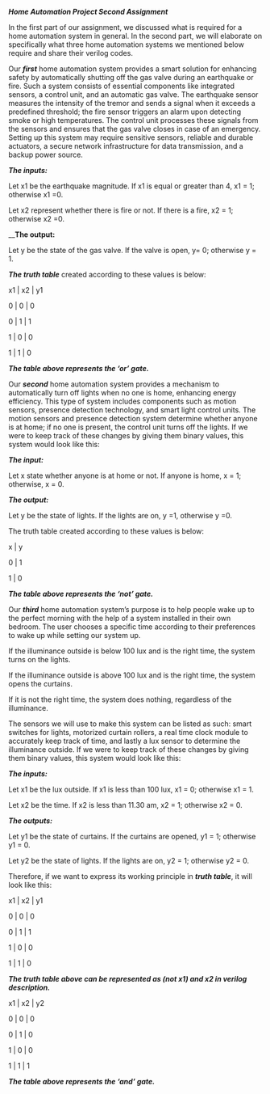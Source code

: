 _**Home Automation Project Second Assignment**_

In the first part of our assignment, we discussed what is required for a home automation system in general. In the second part, we will elaborate on specifically what three home automation systems we mentioned below require and share their verilog codes.

Our _**first**_ home automation system provides a smart solution for enhancing safety by automatically shutting off the gas valve during an earthquake or fire. Such a system consists of essential components like integrated sensors, a control unit, and an automatic gas valve. The earthquake sensor measures the intensity of the tremor and sends a signal when it exceeds a predefined threshold; the fire sensor triggers an alarm upon detecting smoke or high temperatures. The control unit processes these signals from the sensors and ensures that the gas valve closes in case of an emergency. Setting up this system may require sensitive sensors, reliable and durable actuators, a secure network infrastructure for data transmission, and a backup power source.

_**The inputs:**_

Let x1 be the earthquake magnitude. If x1 is equal or greater than 4, x1  = 1; otherwise x1 =0.

Let x2 represent whether there is fire or not. If there is a fire, x2 = 1;  otherwise x2 =0.

__**The output:**

Let y be the state of the gas valve. If the valve is open, y= 0;  otherwise y  = 1.


_**The truth table**_ created according to these values is below:

x1  |  x2 |  y1

0   | 0   |  0

0   | 1   |  1

1   |  0  |  0

1   |  1  |  0


_**The table above represents the ‘or’ gate.**_

Our _**second**_ home automation system provides a mechanism to automatically turn off lights when no one is home, enhancing energy efficiency. This type of system includes components such as motion sensors, presence detection technology, and smart light control units. The motion sensors and presence detection system determine whether anyone is at home; if no one is present, the control unit turns off the lights.  If we were to keep track of these changes by giving them binary values, this system would look like this:

_**The input:**_

Let x state whether anyone is at home or not. If anyone is home, x = 1;  otherwise, x = 0.

_**The output:**_

Let y be the state of lights. If the lights are on, y =1, otherwise y =0.

The truth table created according to these values is below:

x   |  y 

0   |  1

1   |  0

_**The table above represents the ‘not’ gate.**_

Our _**third**_ home automation system’s purpose is to help people wake up to the perfect morning with the help of a system installed in their own bedroom. The user chooses a specific time according to their preferences to wake up while setting our system up.

If the illuminance outside is below 100 lux and is the right time, the system turns on the lights.

If the illuminance outside is above 100 lux and is the right time, the system opens the curtains.

If it is not the right time, the system does nothing, regardless of the illuminance.

The sensors we will use to make this system can be listed as such: smart switches for lights, motorized curtain rollers, a real time clock module to accurately keep track of time, and lastly a lux sensor to determine the illuminance outside. If we were to keep track of these changes by giving them binary values, this system would look like this:

_**The inputs:**_

Let x1 be the lux outside. If  x1 is less than 100 lux, x1 = 0; otherwise x1 = 1.

Let x2 be the time. If x2 is less than 11.30 am, x2 = 1; otherwise x2 = 0.

_**The outputs:**_

Let y1 be the state of curtains. If the curtains are opened, y1 = 1; otherwise y1 = 0.

Let y2 be the state of lights. If the lights are on, y2 = 1; otherwise y2 = 0.

Therefore, if we want to express its working principle in _**truth table**_, it will look like this:

x1 | x2 | y1

0  | 0  | 0

0  | 1  | 1

1  | 0  | 0

1  | 1  | 0

_**The truth table above can be represented as (not x1) and x2 in verilog description.**_

x1 | x2 | y2

0  | 0  | 0

0  | 1  | 0

1  | 0  | 0

1  | 1  | 1

_**The table above represents the ‘and’ gate.**_



